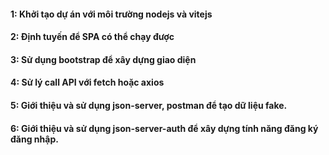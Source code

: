 #### 1: Khởi tạo dự án với môi trường nodejs và vitejs

#### 2: Định tuyến để SPA có thể chạy được

#### 3: Sử dụng bootstrap để xây dựng giao diện

#### 4: Sử lý call API với fetch hoặc axios

#### 5: Giới thiệu và sử dụng json-server, postman để tạo dữ liệu fake.

#### 6: Giới thiệu và sử dụng json-server-auth để xây dựng tính năng đăng ký đăng nhập.
